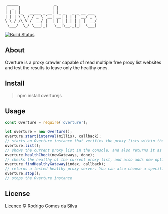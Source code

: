      _____                _                  
    |  _  |              | |                 
    | | | |_   _____ _ __| |_ _   _ _ __ ___ 
    | | | \ \ / / _ \ '__| __| | | | '__/ _ \
    \ \_/ /\ V /  __/ |  | |_| |_| | | |  __/
     \___/  \_/ \___|_|   \__|\__,_|_|  \___|
                                             
                                             

[![Build Status](https://travis-ci.org/rodrigogs/overture.svg?branch=master)](https://travis-ci.org/rodrigogs/overture)

## About
Overture is a proxy crawler capable of read multiple free proxy list websites and test the results to leave only the healthy ones.

## Install
> npm install overturejs

## Usage
```javascript
const Overture = require('overture');

let overture = new Overture();
overture.start(interval(millis), callback);
// starts an Overture instance that verifies the proxy lists within the interval and returns the first list received in the callback
overture.list();
// shows the current proxy list in the console, and also returns it as an array
overture.healthCheck(newGateways, done);
// checks the healthy of the current proxy list, and also adds new optional proxies if correctly provided. When done, a list with the healthy proxies is returned.
overture.findHealthyGateway(index, callback);
// returns a tested healthy proxy server. You can also choose a specific one from the list() method passing its index.
overture.stop();
// stops the Overture instance
```

## License

[Licence](https://github.com/rodrigogs/overture/blob/master/LICENSE) © Rodrigo Gomes da Silva
